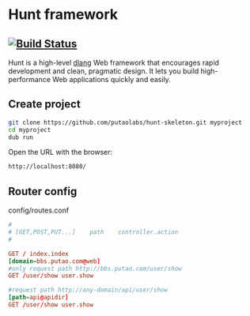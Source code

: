 Hunt framework
=======
[![Build Status](https://travis-ci.org/putaolabs/hunt.svg?branch=master)](https://travis-ci.org/putaolabs/hunt)
----------------
Hunt is a high-level [dlang](http://dlang.org/) Web framework that encourages rapid development and clean, pragmatic design. It lets you build high-performance Web applications quickly and easily.

## Create project
```bash
git clone https://github.com/putaolabs/hunt-skeleton.git myproject
cd myproject
dub run
```
Open the URL with the browser:
```html
http://localhost:8080/
```

## Router config
config/routes.conf
```conf
#
# [GET,POST,PUT...]    path    controller.action
#

GET / index.index
[domain=bbs.putao.com@web]
#only request path http://bbs.putao.com/user/show
GET /user/show user.show

#request path http://any-domain/api/user/show
[path=api@apidir]
GET /user/show user.show
```
